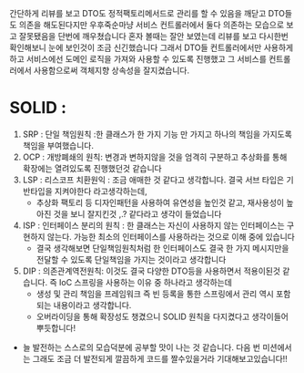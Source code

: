 
간단하게 리뷰를 보고 
DTO도 정적팩토리메서드로 관리를 할 수 있음을 깨닫고 
DTO들도 의존을 해도된다지만 우후죽순마냥 서비스 컨트롤러에서 둘다 의존하는 모습으로 보고 
잘못됐음을 단번에 깨우쳤습니다 혼자 볼때는 잘안 보였는데 리뷰를 보고 다시한번 확인해보니 눈에 보인것이 조금 신긴했습니다
그래서 DTO들 컨트롤러에서만 사용하게하고 
서비스에선 도메인 로직을 가져와 사용할 수 있도록 진행했고 그 서비스를 컨트롤러에서 사용함으로써 
객체지향 상속성을 잘지켰습니다.

# SOLID :
1. SRP : 단일 책임원칙 :한 클래스가 한 가지 기능 만 가지고 하나의 책임을 가지도록 책임을 부여했습니다.
2. OCP : 개방폐쇄의 원칙: 변경과 변하지않을 것을 엄격히 구분하고 추상화를 통해 확장에는 열려있도록 진행했던것 같습니다
3. LSP : 리스코프 치환원익 : 조금 애매한 것 같다고 생각합니다. 결국 서브 타입은 기반타입을 지켜야한다 라고생각하는데,
   - 추상화 팩토리 등 디자인패턴을 사용하여 유연성을 높인것 같고, 재사용성이 높아진 것을 보니 잘지킨것 ,.? 같다라고 생각이 들었습니다
4. ISP : 인터페이스 분리의 원칙 : 한 클래스는 자신이 사용하지 않는 인터페이스는 구현하지 않는다. 가능한 최소의 인터페이스를 사용하라는 것으로 이해 중에 있습니다
     - 결국 생각해보면 단일책임원칙처럼 한 인터페이스도 결국 한 가지 메시지만을 전달할 수 있도록 단일책임을 가지는 것이라고 생각합니다
5. DIP : 의존관계역전원칙: 이것도 결국 다양한 DTO등을 사용하면서 적용이된것 같습니다. 즉 IoC 스프링을 사용하는 이유 중 하나라고 생각하는데 
    - 생성 및 관리 책임을 프레임워크 즉  빈 등록을 통한 스프링에서 관리 역시 포함되는 내용이라고 생각합니다.
    -  오버라이딩을 통해 확장성도 챙겼으니 SOLID 원칙을 다지켰다고 생각이들어 뿌듯합니다!

- 늘 발전하는 스스로의 모습덕분에 공부할 맛이 나는 것 같습니다. 다음 번 미션에서는 그래도 조금 더 발전되게 깔끔하게 코드를 짤수있을거라 기대해보고있습니다!!